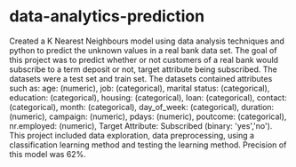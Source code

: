 # data-analytics-prediction
Created a K Nearest Neighbours model using data analysis techniques and python to predict the unknown values in a real bank data set.
The goal of this project was to predict whether or not customers of a real bank would subscribe to a term deposit or not, target attribute being subscribed.
The datasets were a test set and train set.
The datasets contained attributes such as: age: (numeric), job: (categorical), marital status: (categorical), education: (categorical), housing: (categorical), loan: (categorical), contact: (categorical), month: (categorical), day_of_week: (categorical), duration: (numeric), campaign: (numeric), pdays: (numeric), poutcome: (categorical), nr.employed: (numeric), Target Attribute: Subscribed (binary: 'yes','no'). 
This project included data exploration, data preprocessing, using a classification learning method and testing the learning method.
Precision of this model was 62%.
